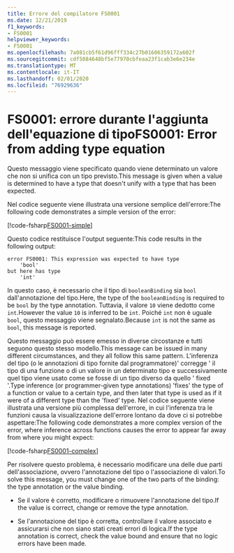 ```yaml
---
title: Errore del compilatore FS0001
ms.date: 12/21/2019
f1_keywords:
- FS0001
helpviewer_keywords:
- FS0001
ms.openlocfilehash: 7a081cb5f61d96fff334c27b01606359172a602f
ms.sourcegitcommit: cdf5084648bf5e77970cbfeaa23f1cab3e6e234e
ms.translationtype: MT
ms.contentlocale: it-IT
ms.lasthandoff: 02/01/2020
ms.locfileid: "76929636"
---
```

# <a name="fs0001-error-from-adding-type-equation"></a><span data-ttu-id="0ea17-102">FS0001: errore durante l'aggiunta dell'equazione di tipo</span><span class="sxs-lookup"><span data-stu-id="0ea17-102">FS0001: Error from adding type equation</span></span>

<span data-ttu-id="0ea17-103">Questo messaggio viene specificato quando viene determinato un valore che non si unifica con un tipo previsto.</span><span class="sxs-lookup"><span data-stu-id="0ea17-103">This message is given when a value is determined to have a type that doesn't unify with a type that has been expected.</span></span>

<span data-ttu-id="0ea17-104">Nel codice seguente viene illustrata una versione semplice dell'errore:</span><span class="sxs-lookup"><span data-stu-id="0ea17-104">The following code demonstrates a simple version of the error:</span></span>

[!code-fsharp[FS0001-simple](~/samples/snippets/fsharp/compiler-messages/fs0001.fs#L2)]

<span data-ttu-id="0ea17-105">Questo codice restituisce l'output seguente:</span><span class="sxs-lookup"><span data-stu-id="0ea17-105">This code results in the following output:</span></span>

```text
error FS0001: This expression was expected to have type
    'bool'
but here has type
    'int'
```

<span data-ttu-id="0ea17-106">In questo caso, è necessario che il tipo di `booleanBinding` sia `bool` dall'annotazione del tipo.</span><span class="sxs-lookup"><span data-stu-id="0ea17-106">Here, the type of the `booleanBinding` is required to be `bool` by the type annotation.</span></span> <span data-ttu-id="0ea17-107">Tuttavia, il valore `10` viene dedotto come `int`.</span><span class="sxs-lookup"><span data-stu-id="0ea17-107">However the value `10` is inferred to be `int`.</span></span> <span data-ttu-id="0ea17-108">Poiché `int` non è uguale `bool`, questo messaggio viene segnalato.</span><span class="sxs-lookup"><span data-stu-id="0ea17-108">Because `int` is not the same as `bool`, this message is reported.</span></span>

<span data-ttu-id="0ea17-109">Questo messaggio può essere emesso in diverse circostanze e tutti seguono questo stesso modello.</span><span class="sxs-lookup"><span data-stu-id="0ea17-109">This message can be issued in many different circumstances, and they all follow this same pattern.</span></span> <span data-ttu-id="0ea17-110">L'inferenza del tipo (o le annotazioni di tipo fornite dal programmatore)' corregge ' il tipo di una funzione o di un valore in un determinato tipo e successivamente quel tipo viene usato come se fosse di un tipo diverso da quello ' fixed '.</span><span class="sxs-lookup"><span data-stu-id="0ea17-110">Type inference (or programmer-given type annotations) 'fixes' the type of a function or value to a certain type, and then later that type is used as if it were of a different type than the 'fixed' type.</span></span>  <span data-ttu-id="0ea17-111">Nel codice seguente viene illustrata una versione più complessa dell'errore, in cui l'inferenza tra le funzioni causa la visualizzazione dell'errore lontano da dove ci si potrebbe aspettare:</span><span class="sxs-lookup"><span data-stu-id="0ea17-111">The following code demonstrates a more complex version of the error, where inference across functions causes the error to appear far away from where you might expect:</span></span>

[!code-fsharp[FS0001-complex](~/samples/snippets/fsharp/compiler-messages/fs0001.fs#L5-L26)]

<span data-ttu-id="0ea17-112">Per risolvere questo problema, è necessario modificare una delle due parti dell'associazione, ovvero l'annotazione del tipo o l'associazione di valori.</span><span class="sxs-lookup"><span data-stu-id="0ea17-112">To solve this message, you must change one of the two parts of the binding: the type annotation or the value binding.</span></span>

- <span data-ttu-id="0ea17-113">Se il valore è corretto, modificare o rimuovere l'annotazione del tipo.</span><span class="sxs-lookup"><span data-stu-id="0ea17-113">If the value is correct, change or remove the type annotation.</span></span>

- <span data-ttu-id="0ea17-114">Se l'annotazione del tipo è corretta, controllare il valore associato e assicurarsi che non siano stati creati errori di logica.</span><span class="sxs-lookup"><span data-stu-id="0ea17-114">If the type annotation is correct, check the value bound and ensure that no logic errors have been made.</span></span>
